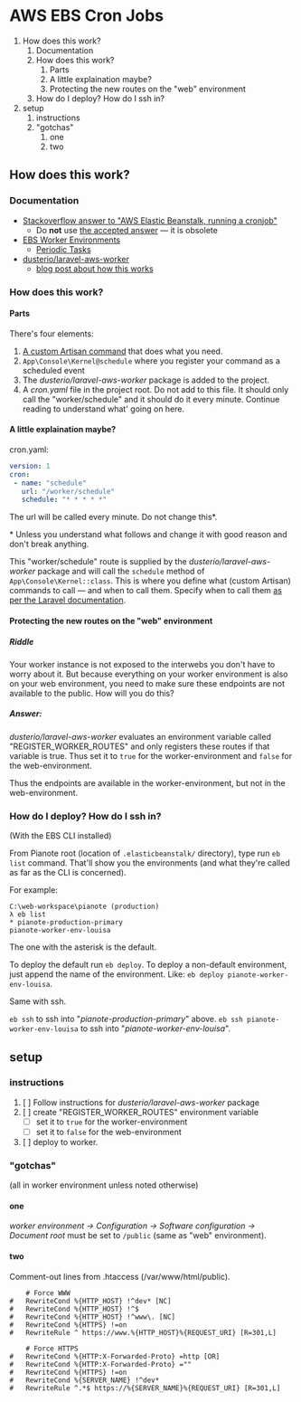 # AWS EBS Cron Jobs

<!-- MarkdownTOC -->

1. How does this work?
    1. Documentation
    1. How does this work?
        1. Parts
        1. A little explaination maybe?
        1. Protecting the new routes on the "web" environment
    1. How do I deploy? How do I ssh in?
1. setup
    1. instructions
    1. "gotchas"
        1. one
        1. two

<!-- /MarkdownTOC -->

## How does this work?

### Documentation

* [Stackoverflow answer to "AWS Elastic Beanstalk, running a cronjob"](http://stackoverflow.com/a/28719447)
    * Do **not** use [the accepted answer](http://stackoverflow.com/a/15233848) — it is obsolete
* [EBS Worker Environments](https://docs.aws.amazon.com/elasticbeanstalk/latest/dg/using-features-managing-env-tiers.html)
    * [Periodic Tasks](https://docs.aws.amazon.com/elasticbeanstalk/latest/dg/using-features-managing-env-tiers.html#worker-periodictasks)
* [dusterio/laravel-aws-worker](https://packagist.org/packages/dusterio/laravel-aws-worker)
    * [blog post about how this works](https://blog.menara.com.au/2016/06/running-laravel-in-amazon-elastic-beanstalk/)

### How does this work?

#### Parts

There's four elements:

1. [A custom Artisan command](https://laravel.com/docs/5.3/artisan) that does what you need.
1. `App\Console\Kernel@schedule` where you register your command as a scheduled event
1. The *dusterio/laravel-aws-worker* package is added to the project.
1. A *cron.yaml* file in the project root. Do not add to this file. It should only call the "worker/schedule" and it should do it every minute. <span class="small-text">Continue reading to understand what' going on here.</span>

#### A little explaination maybe?

cron.yaml:
```yaml
version: 1
cron:
 - name: "schedule"
   url: "/worker/schedule"
   schedule: "* * * * *"
```

The url will be called every minute. Do not change this*.

<span class="small-text">* Unless you understand what follows and change it with good reason and don't break anything.</span>

This "worker/schedule" route is supplied by the *dusterio/laravel-aws-worker* package and will call the `schedule` method of `App\Console\Kernel::class`. This is where you define what (custom Artisan) commands to call — and when to call them. Specify when to call them [as per the Laravel documentation](https://laravel.com/docs/5.3/scheduling).

#### Protecting the new routes on the "web" environment

##### Riddle

Your worker instance is not exposed to the interwebs you don't have to worry about it. But because everything on your worker environment is also on your web environment, you need to make sure these endpoints are not available to the public. How will you do this?

##### Answer:

*dusterio/laravel-aws-worker* evaluates an environment variable called "REGISTER_WORKER_ROUTES" and only registers these routes if that variable is true. Thus set it to `true` for the worker-environment and `false` for the web-environment.

Thus the endpoints are available in the worker-environment, but not in the web-environment.

### How do I deploy? How do I ssh in?

(With the EBS CLI installed)

From Pianote root (location of `.elasticbeanstalk/` directory), type run `eb list` command. That'll show you the environments (and what they're called as far as the CLI is concerned).

For example:

```
C:\web-workspace\pianote (production) 
λ eb list
* pianote-production-primary
pianote-worker-env-louisa
```

The one with the asterisk is the default.

To deploy the default run `eb deploy`. To deploy a non-default environment, just append the name of the environment. Like: `eb deploy pianote-worker-env-louisa`.

Same with ssh.

`eb ssh` to ssh into "*pianote-production-primary*" above.
`eb ssh pianote-worker-env-louisa` to ssh into "*pianote-worker-env-louisa*".


## setup

### instructions

1. [ ] Follow instructions for *dusterio/laravel-aws-worker* package
2. [ ] create "REGISTER_WORKER_ROUTES" environment variable
    * [ ] set it to `true` for the worker-environment
    * [ ] set it to `false` for the web-environment
3. [ ] deploy to worker.

### "gotchas"

(all in worker environment unless noted otherwise)

#### one

*worker environment → Configuration → Software configuration → Document root* must be set to `/public` (same as "web" environment).

#### two

Comment-out lines from .htaccess (/var/www/html/public).

```
    # Force WWW
#   RewriteCond %{HTTP_HOST} !^dev* [NC]
#   RewriteCond %{HTTP_HOST} !^$
#   RewriteCond %{HTTP_HOST} !^www\. [NC]
#   RewriteCond %{HTTPS} !=on
#   RewriteRule ^ https://www.%{HTTP_HOST}%{REQUEST_URI} [R=301,L]

    # Force HTTPS
#   RewriteCond %{HTTP:X-Forwarded-Proto} =http [OR]
#   RewriteCond %{HTTP:X-Forwarded-Proto} =""
#   RewriteCond %{HTTPS} !=on
#   RewriteCond %{SERVER_NAME} !^dev*
#   RewriteRule ^.*$ https://%{SERVER_NAME}%{REQUEST_URI} [R=301,L]
```